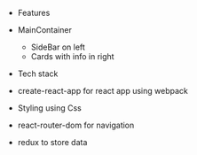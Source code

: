 - Features
 - MainContainer
   - SideBar on left
   - Cards with info in right

- Tech stack
 - create-react-app for react app using webpack
 - Styling using Css
 - react-router-dom for navigation
 - redux to store data